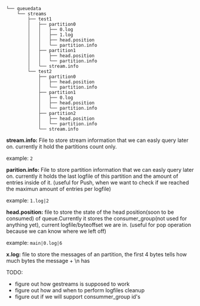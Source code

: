 ```
└── queuedata
    └── streams
        ├── test1
        │   ├── partition0
        │   │   ├── 0.log
        │   │   ├── 1.log
        │   │   ├── head.position
        │   │   └── partition.info
        │   ├── partition1
        │   │   ├── head.position
        │   │   └── partition.info
        │   └── stream.info
        └── test2
            ├── partition0
            │   ├── head.position
            │   └── partition.info
            ├── partition1
            │   ├── 0.log
            │   ├── head.position
            │   └── partition.info
            ├── partition2
            │   ├── head.position
            │   └── partition.info
            └── stream.info
```

**stream.info:** File to store stream information that we can easly query later on. currently it hold the partitions count only.

example: `2`

**parition.info:**  File to store partition information that we can easly query later on. currently it holds the last logfile of this partition and the amount of entries inside of it. (useful for Push, when we want to check if we reached the maximun amount of entries per logfile)

example: `1.log|2`

**head.position:** file to store the state of the head position(soon to be consumed) of queue.Currently it stores the consumer_group(not used for anything yet), current logfile/byteoffset we are in. (useful for pop operation because we can know where we left off)

example: `main|0.log|6`


**x.log:** file to store the messages of an partition, the first 4 bytes tells how much bytes the message + \n has 

TODO:
* figure out how gestreams is supposed to work
* figure out how and when to perform logfiles cleanup
* figure out if we will support consummer_group id's

